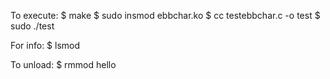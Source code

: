 To execute:
$ make
$ sudo insmod ebbchar.ko
$ cc testebbchar.c -o test
$ sudo ./test

For info:
$ lsmod

To unload:
$ rmmod hello
